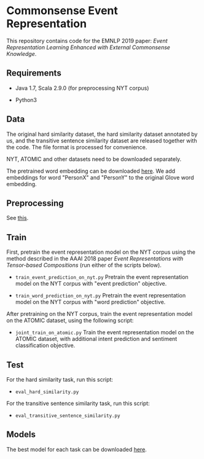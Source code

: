 # Commonsense Event Representation

This repository contains code for the EMNLP 2019 paper: *Event Representation Learning Enhanced with External Commonsense Knowledge*.

## Requirements

- Java 1.7, Scala 2.9.0 (for preprocessing NYT corpus)

- Python3

## Data

The original hard similarity dataset, the hard similarity dataset annotated by us, and the transitive sentence similarity dataset are released together with the code. The file format is processed for convenience.

NYT, ATOMIC and other datasets need to be downloaded separately.

The pretrained word embedding can be downloaded [here](https://drive.google.com/open?id=1Jw-X-mVci5VbKg0Gl0ZRRwhgfgyiZ7Vc). We add embeddings for word "PersonX" and "PersonY" to the original Glove word embedding.

## Preprocessing

See [this](https://github.com/MagiaSN/commonsense_event_repr_emnlp19/blob/master/preproc/README.md).

## Train

First, pretrain the event representation model on the NYT corpus using the method described in the AAAI 2018 paper *Event Representations with Tensor-based Compositions* (run either of the scripts below).

- `train_event_prediction_on_nyt.py` Pretrain the event representation model on the NYT corpus with "event prediction" objective.

- `train_word_prediction_on_nyt.py` Pretrain the event representation model on the NYT corpus with "word prediction" objective.

After pretraining on the NYT corpus, train the event representation model on the ATOMIC dataset, using the following script:

- `joint_train_on_atomic.py` Train the event representation model on the ATOMIC dataset, with additional intent prediction and sentiment classification objective.

## Test

For the hard similarity task, run this script:

- `eval_hard_similarity.py`

For the transitive sentence similarity task, run this script:

- `eval_transitive_sentence_similarity.py`

## Models

The best model for each task can be downloaded [here](https://drive.google.com/open?id=1seOoilUdx4E3D9nKQiT9xZuWStgr8GXm).

